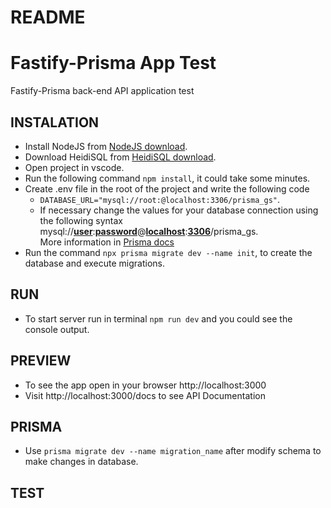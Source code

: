 # README

# Fastify-Prisma App Test
Fastify-Prisma back-end API application test

## INSTALATION
- Install NodeJS from [NodeJS download](https://nodejs.org/en/download/).
- Download HeidiSQL from [HeidiSQL download](https://www.heidisql.com/download.php).
- Open project in vscode.
- Run the following command `npm install`, it could take some minutes.
- Create .env file in the root of the project and write the following code
    - ```DATABASE_URL="mysql://root:@localhost:3306/prisma_gs"```.
    - If necessary change the values for your database connection using the following syntax mysql://<ins>**user**</ins>:<ins>**password**</ins>@<ins>**localhost**</ins>:<ins>**3306**</ins>/prisma_gs.\
    More information in [Prisma docs](https://www.prisma.io/docs/concepts/database-connectors/mysql)
- Run the command `npx prisma migrate dev --name init`, to create the database and execute migrations.

## RUN
- To start server run in terminal `npm run dev` and you could see the console output.

## PREVIEW
- To see the app open in your browser http://localhost:3000
- Visit http://localhost:3000/docs to see API Documentation

## PRISMA
- Use `prisma migrate dev --name migration_name` after modify schema to make changes in database.

## TEST